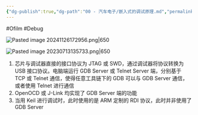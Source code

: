 ```yaml
---
{"dg-publish":true,"dg-path":"00 - 汽车电子/嵌入式的调试原理.md","permalink":"/00 - 汽车电子/嵌入式的调试原理/","created":"2022-04-27T22:57:24.000+08:00","updated":"2024-11-26T17:35:53.622+08:00"}
---
```


#Ofilm #Debug

![Pasted image 20241126172956.png|650](/img/user/0.Asset/resource/Pasted%20image%2020241126172956.png)

![Pasted image 20230713135733.png|650](/img/user/0.Asset/resource/Pasted%20image%2020230713135733.png)

1. 芯片与调试器直接的接口协议为 JTAG 或 SWD，通过调试器将协议转换为 USB 接口协议。电脑端运行 GDB Server 或 Telnet Server 端，分别基于 TCP 或 Telnet 通信，使得任意工具链下的 GDB 可以与 GDB Server 通信，或者使用 Telnet 进行通信
2. OpenOCD 或 J-Link 均实现了 GDB Server 端的功能
3. 当用 Keil 进行调试时，此时使用的是 ARM 定制的 RDI 协议，此时并非使用了 GDB Server



